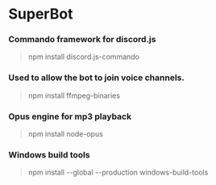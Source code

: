 # SuperBot

### Commando framework for discord.js
> npm install discord.js-commando

### Used to allow the bot to join voice channels.
> npm install ffmpeg-binaries 

### Opus engine for mp3 playback
> npm install node-opus

### Windows build tools
> npm install --global --production windows-build-tools